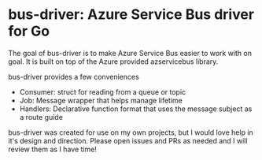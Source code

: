 # bus-driver: Azure Service Bus driver for Go

The goal of bus-driver is to make Azure Service Bus easier to work with on goal. It is built on top of the Azure provided azservicebus library. 

bus-driver provides a few conveniences

- Consumer: struct for reading from a queue or topic
- Job: Message wrapper that helps manage lifetime
- Handlers: Declarative function format that uses the message subject as a route guide

bus-driver was created for use on my own projects, but I would love help in it's design and direction. Please open issues and PRs as needed and I will review them as I have time!